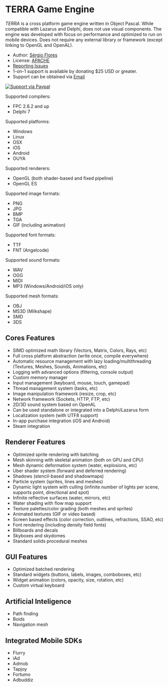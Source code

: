 TERRA Game Engine
============

_TERRA_ is a cross platform game engine written in Object Pascal.
While compatible with Lazarus and Delphi, does not use visual components.
The engine was developed with focus on performance and optimized to run on mobile devices.
Does not require any external library or framework (except linking to OpenGL and OpenAL).

* Author: [Sérgio Flores](https://github.com/relfos)
* License: [APACHE](http://opensource.org/licenses/Apache-2.0)
* [Reporting Issues](https://github.com/relfos/terra_engine/issues)
* 1-on-1 support is available by donating $25 USD or greater.
 * Support can be obtained via [Email](mailto:admin@minimon3d.com)

[![Support via Paypal](https://www.paypalobjects.com/en_US/i/btn/btn_donateCC_LG.gif)](https://www.paypal.com/cgi-bin/webscr?cmd=_s-xclick&hosted_button_id=JTNWA35PBQS7A)

Supported compilers:
* FPC 2.6.2 and up
* Delphi 7

Supported platforms:
* Windows
* Linux
* OSX
* iOS
* Android
* OUYA

Supported renderers:
* OpenGL (both shader-based and fixed pipeline)
* OpenGL ES

Supported image formats:
* PNG
* JPG
* BMP
* TGA
* GIF (including animation)

Supported font formats:
* TTF
* FNT (Angelcode)

Supported sound formats:
* WAV
* OGG
* MIDI 
* MP3 (Windows/Android/iOS only) 

Supported mesh formats:
* OBJ
* MS3D (Milkshape)
* SMD
* 3DS

Cores Features
----------------
* SIMD optimized math library (Vectors, Matrix, Colors, Rays, etc)
* Full cross platform abstraction (write once, compile everywhere)
* Automatic resource management with lazy loading/multithreading (Textures, Meshes, Sounds, Animations, etc)
* Logging with advanced options (filtering, console output)
* Custom memory manager
* Input management (keyboard, mouse, touch, gamepad)
* Thread management system (tasks, etc)
* Image manipulation framework (resize, crop, etc)
* Network framework (Sockets, HTTP, FTP, etc)
* 2D/3D sound system based on OpenAL
* Can be used standalone or integrated into a Delphi/Lazarus form
* Localization system (with UTF8 support)
* In-app purchase integration (iOS and Android)
* Steam integration

Renderer Features
----------------
* Optimized sprite rendering with batching
* Mesh skinning with skeletal animation (both on GPU and CPU)
* Mesh dynamic deformation system (water, explosions, etc)
* Uber shader system (forward and deferred rendering)
* Shadows (stencil-based and shadowmaps)
* Particle system (sprites, lines and meshes)
* Dynamic light system with culling (infinite number of lights per scene, supports point, directional and spot)
* Infinite reflective surfaces (water, mirrors, etc)
* Water shading with flow map support
* Texture palettes/color grading (both meshes and sprites)
* Animated textures (GIF or video based)
* Screen based effects (color correction, outlines, refractions, SSAO, etc)
* Font rendering (including density field fonts)
* Billboards and decals
* Skyboxes and skydomes
* Standard solids procedural meshes

GUI Features
----------------
* Optimized batched rendering
* Standard widgets (buttons, labels, images, comboboxes, etc)
* Widget animation (colors, opacity, size, rotation, etc)
* Custom virtual keyboard 

Artificial Inteligence
----------------
* Path finding
* Boids
* Navigation mesh

Integrated Mobile SDKs 
---------------------
* Flurry
* iAd
* Admob
* Tapjoy
* Fortumo
* Adbuddiz
